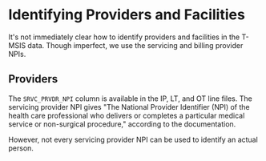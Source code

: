 # Identifying Providers and Facilities

It's not immediately clear how to identify providers and facilities in the T-MSIS data. Though imperfect, we use the servicing and billing provider NPIs.

## Providers

The `SRVC_PRVDR_NPI` column is available in the IP, LT, and OT line files. The servicing provider NPI gives "The National Provider Identifier (NPI) of the health care professional who delivers or completes a particular medical service or non-surgical procedure," according to the documentation.

However, not every servicing provider NPI can be used to identify an actual person.
